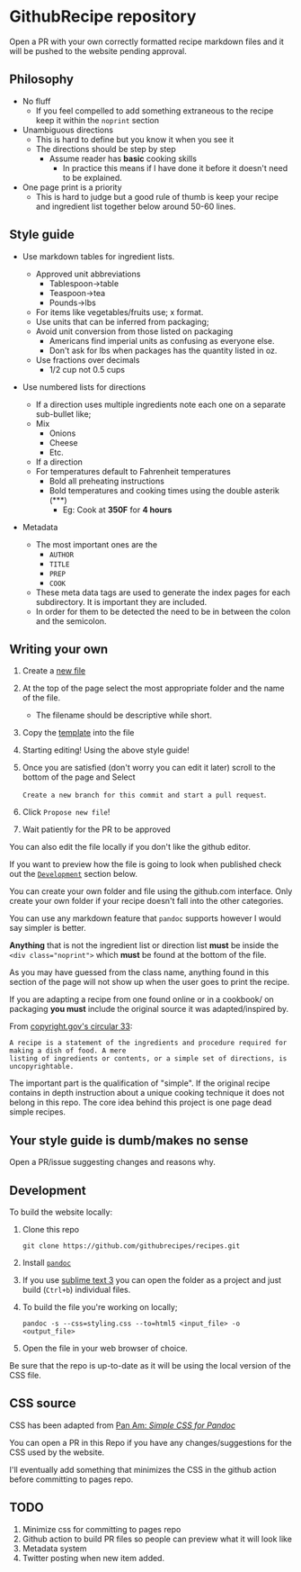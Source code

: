 # GithubRecipe repository

Open a PR with your own correctly formatted recipe markdown files and it will be pushed to the website pending approval.

## Philosophy

- No fluff
    + If you feel compelled to add something extraneous to the recipe keep it within the `noprint` section
- Unambiguous directions
    + This is hard to define but you know it when you see it
    + The directions should be step by step
        * Assume reader has **basic** cooking skills
            - In practice this means if I have done it before it doesn't need to be explained. 
- One page print is a priority
    + This is hard to judge but a good rule of thumb is keep your recipe and ingredient list together below around 50-60 lines.

## Style guide

- Use markdown tables for ingredient lists.
    + Approved unit abbreviations
        * Tablespoon->table
        * Teaspoon->tea
        * Pounds->lbs
    + For items like vegetables/fruits use; <number>x format.
    + Use units that can be inferred from packaging;
    + Avoid unit conversion from those listed on packaging
        * Americans find imperial units as confusing as everyone else.
        * Don't ask for lbs when packages has the quantity listed in oz.
    + Use fractions over decimals
        * 1/2 cup not 0.5 cups

- Use numbered lists for directions
    + If a direction uses multiple ingredients note each one on a separate sub-bullet like;
    + Mix
        * Onions
        * Cheese
        * Etc.
    + If a direction 
    + For temperatures default to Fahrenheit temperatures
        * Bold all preheating instructions
        * Bold temperatures and cooking times using the double asterik (\*\**)
            * Eg: Cook at **350F** for **4 hours**
- Metadata
    + The most important ones are the
        * `AUTHOR`
        * `TITLE`
        * `PREP`
        * `COOK`
    + These meta data tags are used to generate the index pages for each subdirectory. It is important they are included.
    + In order for them to be detected the need to be in between the colon and the  semicolon.


## Writing your own
1. Create a [new file](https://github.com/githubrecipes/recipes/new/main)
2. At the top of the page select the most appropriate folder and the name of the file.
    - The filename should be descriptive while short.
3. Copy the [template](https://raw.githubusercontent.com/githubrecipes/recipes/main/template.md) into the file
4. Starting editing! Using the above style guide!
5. Once you are satisfied (don't worry you can edit it later) scroll to the bottom of the page and Select 

    `Create a new branch for this commit and start a pull request`.
6. Click `Propose new file`!
7. Wait patiently for the PR to be approved

You can also edit the file locally if you don't like the github editor. 

If you want to preview how the file is going to look when published check out the [`Development`](#Development) section below.

You can create your own folder and file using the github.com interface. Only create your own folder if your recipe doesn't fall into the other categories.

You can use any markdown feature that `pandoc` supports however I would say simpler is better.

**Anything** that is not the ingredient list or direction list **must** be inside the `<div class="noprint">` which **must** be found at the bottom of the file.

As you may have guessed from the class name, anything found in this section of the page will not show up when the user goes to print the recipe.

If you are adapting a recipe from one found online or in a cookbook/ on packaging **you must** include the original source it was adapted/inspired by.

From [copyright.gov's circular 33](https://www.copyright.gov/circs/circ33.pdf):
```
A recipe is a statement of the ingredients and procedure required for making a dish of food. A mere
listing of ingredients or contents, or a simple set of directions, is uncopyrightable.
```

The important part is the qualification of "simple". If the original recipe contains in depth instruction about a unique cooking technique it does not belong in this repo. The core idea behind this project is one page dead simple recipes.


## Your style guide is dumb/makes no sense
Open a PR/issue suggesting changes and reasons why.


## Development
To build the website locally:
1. Clone this repo
    
    `git clone https://github.com/githubrecipes/recipes.git`
2. Install [`pandoc`](https://pandoc.org/installing.html)
3. If you use [sublime text 3](https://www.sublimetext.com/3) you can open the folder as a project and just build (`Ctrl+b`) individual files.
4. To build the file you're working on locally;
    
    `pandoc -s --css=styling.css --to=html5 <input_file> -o <output_file>`
5. Open the file in your web browser of choice.

Be sure that the repo is up-to-date as it will be using the local version of the CSS file.

## CSS source
CSS has been adapted from [Pan Am: *Simple CSS for Pandoc*](https://benjam.info/panam/)

You can open a PR in this Repo if you have any changes/suggestions for the CSS used by the website.

I'll eventually add something that minimizes the CSS in the github action before committing to pages repo.

## TODO
1. Minimize css for committing to pages repo
2. Github action to build PR files so people can preview what it will look like
3. Metadata system
4. Twitter posting when new item added.
